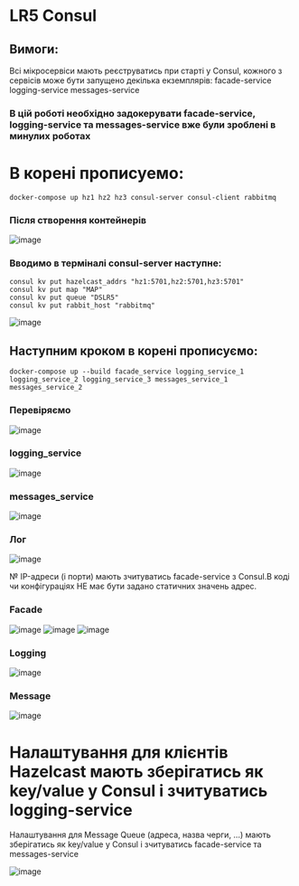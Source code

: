 # LR5 Consul
## Вимоги:
Всі мікросервіси мають реєструватись при старті у Consul, кожного з сервісів може бути запущено декілька екземплярів:
facade-service
logging-service
messages-service

### В цій роботі необxідно задокерувати facade-service, logging-service та messages-service вже були зроблені в минулиx роботаx 
# В корені прописуемо:
```
docker-compose up hz1 hz2 hz3 consul-server consul-client rabbitmq
```
### Після створення контейнерів 
![image](https://github.com/rushpeal/DSlab/assets/47487412/47d2d60c-8b3e-4d2e-a865-8a5920ecd087)

### Вводимо в терміналі  consul-server наступне:
```
consul kv put hazelcast_addrs "hz1:5701,hz2:5701,hz3:5701"
consul kv put map "MAP"
consul kv put queue "DSLR5"
consul kv put rabbit_host "rabbitmq"
```


![image](https://github.com/rushpeal/DSlab/assets/47487412/a2b4247b-3880-4d01-bbab-ac1791b347cb)

 ## Наступним кроком в корені прописуємо:
 ```
docker-compose up --build facade_service logging_service_1 logging_service_2 logging_service_3 messages_service_1 messages_service_2
```
 ### Перевіряємо 
 ![image](https://github.com/rushpeal/DSlab/assets/47487412/09ca4051-cf87-4b38-a31e-a8f4a18ca105)

### logging_service
![image](https://github.com/rushpeal/DSlab/assets/47487412/0fc15337-1aa8-40c0-bb9c-132228554853)

### messages_service
![image](https://github.com/rushpeal/DSlab/assets/47487412/df73e6ab-e24a-4186-9b03-2bbbdec79977)

### Лог
![image](https://github.com/rushpeal/DSlab/assets/47487412/4e7c7ca4-0757-4f77-93ed-8f2c4e14a51f)

№ IP-адреси (і порти) мають зчитуватись facade-service з Consul.В коді чи конфігураціях НЕ має бути задано статичних значень адрес.

### Facade
![image](https://github.com/rushpeal/DSlab/assets/47487412/50d0440c-0d84-436c-a56f-8a2b13a19f67)
![image](https://github.com/rushpeal/DSlab/assets/47487412/298f557c-2b27-4331-aac1-9a0a7962a10b)
![image](https://github.com/rushpeal/DSlab/assets/47487412/6c9843ba-3d1b-4869-89ac-80a0c7ea48ae)
 
 ### Logging 
 ![image](https://github.com/rushpeal/DSlab/assets/47487412/a375c023-742a-4858-aea8-074f8689f286)

### Message 
![image](https://github.com/rushpeal/DSlab/assets/47487412/093bf76d-669b-4a54-be14-bb92a21c0a09)

# Налаштування для клієнтів Hazelcast мають зберігатись як key/value у Consul і зчитуватись logging-service
Налаштування для Message Queue (адреса, назва черги, …) мають зберігатись як key/value у Consul і зчитуватись facade-service та messages-service

![image](https://github.com/rushpeal/DSlab/assets/47487412/6af452f9-e207-4651-8c6f-a038424386de)









